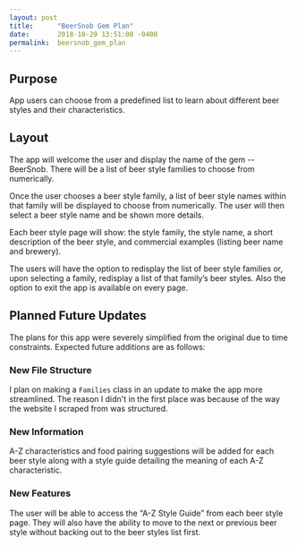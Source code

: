 ```yaml
---
layout: post
title:      "BeerSnob Gem Plan"
date:       2018-10-29 13:51:00 -0400
permalink:  beersnob_gem_plan
---
```



## Purpose

App users can choose from a predefined list to learn about different beer styles and their characteristics.

## Layout

The app will welcome the user and display the name of the gem -- BeerSnob. There will be a list of beer style families to choose from numerically.

Once the user chooses a beer style family, a list of beer style names within that family will be displayed to choose from numerically. The user will then select a beer style name and be shown more details.

Each beer style page will show: the style family, the style name, a short description of the beer style, and commercial examples (listing beer name and brewery).

The users will have the option to redisplay the list of beer style families or, upon selecting a family, redisplay a list of that family’s beer styles. Also the option to exit the app is available on every page.

## Planned Future Updates

The plans for this app were severely simplified from the original due to time constraints. Expected future additions are as follows:

### New File Structure
I plan on making a `Families` class in an update to make the app more streamlined. The reason I didn't in the first place was because of the way the website I scraped from was structured.

### New Information
A-Z characteristics and food pairing suggestions will be added for each beer style along with a style guide detailing the meaning of each A-Z characteristic.

### New Features
The user will be able to access the “A-Z Style Guide” from each beer style page. They will also have the ability to move to the next or previous beer style without backing out to the beer styles list first.
